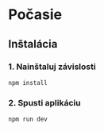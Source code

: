 # Počasie

## Inštalácia

### 1. Nainštaluj závislosti
``
npm install
``
### 2. Spusti aplikáciu
``
npm run dev
``